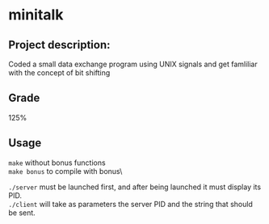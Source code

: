 # minitalk

## Project description:
Coded a small data exchange program using UNIX signals and get famliliar with the concept of bit shifting

## Grade
125%

## Usage

```make``` without bonus functions\
```make bonus``` to compile with bonus\

```./server``` must be launched first, and after being launched it must display its PID.\
```./client``` will take as parameters the server PID and the string that should be sent.
